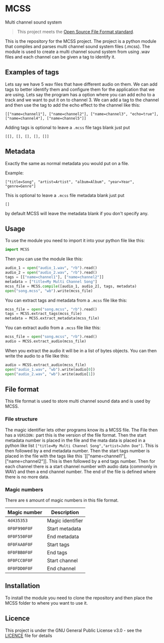 # MCSS

Multi channel sound system

> This project meets the [Open Source File Format standard](https://www.github.com/lewisevans2007/OSFFS).

This is the repository for the MCSS project. The project is a python module that compiles and parses multi channel sound system files (.mcss). The module is used to create a multi channel sound system from using .wav files and each channel can be given a tag to identify it.

## Examples of tags

Lets say we have 5 wav files that have different audio on them. We can add tags to better identify them and configure them for the application that we are using. Lets say the program has a option where you can add echo to a track and we want to put it on to channel 3. We can add a tag to the channel and then use the tag to add the echo effect to the channel like this:

```
[["name=channel1"], ["name=channel2"], ["name=channel3", "echo=true"], ["name=channel4"], ["name=channel5"]]
```

Adding tags is optional to leave a `.mcss` file tags blank just put 

```
[[], [], [], [], []]
```

## Metadata

Exactly the same as normal metadata you would put on a file.

Example:

```
["title=Song", "artist=Artist", "album=Album", "year=Year", "genre=Genre"]
```

This is optional to leave a `.mcss` file metadata blank just put 

```
[]
```

by default MCSS will leave the metadata blank if you don't specify any.

## Usage

To use the module you need to import it into your python file like this:

```python
import MCSS
```

Then you can use the module like this:

```python
audio_1 = open("audio_1.wav", "rb").read()
audio_2 = open("audio_2.wav", "rb").read()
tags = [["name=channel1"], ["name=channel2"]]
metadata = ["title=My Multi Channel Song"]
mcss_file = MCSS.compile([audio_1, audio_2], tags, metadata)
open("song.mcss", "wb").write(mcss_file)
```

You can extract tags and metadata from a `.mcss` file like this:

```python
mcss_file = open("song.mcss", "rb").read()
tags = MCSS.extract_tags(mcss_file)
metadata = MCSS.extract_metadata(mcss_file)
```

You can extract audio from a `.mcss` file like this:

```python
mcss_file = open("song.mcss", "rb").read()
audio = MCSS.extract_audio(mcss_file)
```

When you extract the audio it will be in a list of bytes objects. You can then write the audio to a file like this:

```python
audio = MCSS.extract_audio(mcss_file)
open("audio_1.wav", "wb").write(audio[0])
open("audio_2.wav", "wb").write(audio[1])
```

## File format

This file format is used to store multi channel sound data and is used by MCSS.

### File structure

The magic identifier lets other programs know its a MCSS file. The File then has a `VERSION:` part this is the version of the file format. Then the start metadata number is placed in the file and the mata data is placed in a python like list `["title=My Multi Channel Song","artist=John Doe"]`. This is then followed by a end metadata number. Then the start tags number is placed in the file with the tags like this `[["name=channel1"], ["name=channel2"]]. This is then followed by a end tags number. Then for each channel there is a start channel number with audio data (commonly in WAV) and then a end channel number. The end of the file is defined where there is no more data.

### Magic numbers

There are `6` amount of magic numbers in this file format.

| Magic number             | Description             |
| ------------------------ | ----------------------- |
| `4d435353`               | Magic identifier        |
| `0F0F990F0F`             | Start metadata          |
| `0F0F550F0F`             | End metadata            |
| `0F0FAA0F0F`             | Start tags              |
| `0F0FBB0F0F`             | End tags                |
| `0F0FCC0F0F`             | Start channel           |
| `0F0FDD0F0F`             | End channel             |

## Installation

To install the module you need to clone the repository and then place the MCSS folder to where you want to use it.

## Licence

This project is under the GNU General Public License v3.0 - see the [LICENCE](LICENCE) file for details
